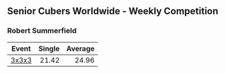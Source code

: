 ## Senior Cubers Worldwide - Weekly Competition
### Robert Summerfield

| Event | Single | Average |
| -- | --: | --: |
| [3x3x3](robert_summerfield/333.md) | 21.42 | 24.96 |

<!-- Global site tag (gtag.js) - Google Analytics -->
<script async src="https://www.googletagmanager.com/gtag/js?id=UA-86348435-3"></script>
<script>window.dataLayer = window.dataLayer || []; function gtag() {dataLayer.push(arguments);} gtag('js', new Date()); gtag('config', 'UA-86348435-3');</script>
